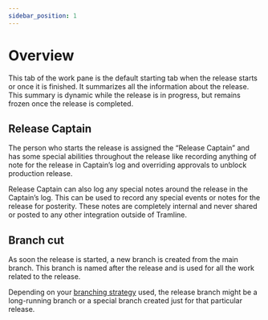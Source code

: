 ```yaml
---
sidebar_position: 1
---
```


# Overview

This tab of the work pane is the default starting tab when the release starts or once it is finished. It summarizes all the information about the release. This summary is dynamic while the release is in progress, but remains frozen once the release is completed.

## Release Captain

The person who starts the release is assigned the “Release Captain” and has some special abilities throughout the release like recording anything of note for the release in Captain’s log and overriding approvals to unblock production release.

Release Captain can also log any special notes around the release in the Captain’s log. This can be used to record any special events or notes for the release for posterity. These notes are completely internal and never shared or posted to any other integration outside of Tramline.

## Branch cut

As soon the release is started, a new branch is created from the main branch. This branch is named after the release and is used for all the work related to the release.

Depending on your [branching strategy](/using-tramline/branching-strategy.md) used, the release branch might be a long-running branch or a special branch created just for that particular release.
